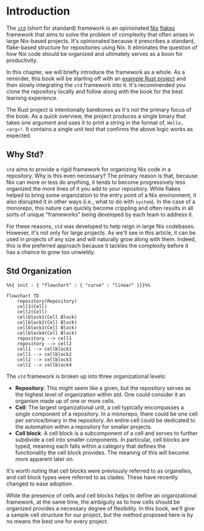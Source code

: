 # Introduction

The [`std`][std] (short for standard) framework is an opinionated [Nix]
[flakes][nix-flake] framework that aims to solve the problem of complexity that
often arises in large Nix-based projects. It's opinionated because it prescribes
a standard, flake-based structure for repositories using Nix. It eliminates the
question of _how_ Nix code should be organized and ultimately serves as a boon
for productivity.

In this chapter, we will briefly introduce the framework as a whole. As a
reminder, this book will be starting off with an [example Rust project][prj-src]
and then slowly integrating the `std` framework into it. It's recommended you
clone the repository locally and follow along with the book for the best
learning experience.

The Rust project is intentionally barebones as it's not the primary focus of the
book. As a quick overview, the project produces a single binary that takes one
argument and uses it to print a string in the format of, `Hello, <arg>!`. It
contains a single unit test that confirms the above logic works as expected.

## Why Std?

`std` aims to provide a rigid framework for organizing Nix code in a repository.
Why is this even necessary? The primary reason is that, because Nix can more or
less do anything, it tends to become progressively less organized the more lines
of it you add to your repository. While flakes helped to bring some organization
to the entry point of a Nix environment, it also disrupted it in other ways
(i.e., what to do with `system`). In the case of a monorepo, this nature can
quickly become crippling and often results in all sorts of unique "frameworks"
being developed by each team to address it.

For these reasons, `std` was developed to help reign in large Nix codebases.
However, it's not only for large projects. As we'll see in this article, it can
be used in projects of any size and will naturally grow along with them. Indeed,
this is the preferred approach because it tackles the complexity before it has a
chance to grow too unwieldy.

## Std Organization

```mermaid
%%{ init : { "flowchart" : { "curve" : "linear" }}}%%

flowchart TD
    repository(Repository)
    cell1(Cell)
    cell2(Cell)
    cellblock1(Cell Block)
    cellblock2(Cell Block)
    cellblock3(Cell Block)
    cellblock4(Cell Block)
    repository --> cell1
    repository --> cell2
    cell1 --> cellblock1
    cell1 --> cellblock2
    cell2 --> cellblock3
    cell2 --> cellblock4
```

The `std` framework is broken up into three organizational levels:

- **Repository**: This might seem like a given, but the repository serves as the
  highest level of organization within std. One could consider it an organism
  made up of one or more cells.
- **Cell**: The largest organizational unit, a cell typically encompasses a
  single component of a repository. In a monorepo, there could be one cell per
  service/binary in the repository. An entire cell could be dedicated to the
  automation within a repository for smaller projects.
- **Cell block**: A cell block is a subcomponent of a cell and serves to further
  subdivide a cell into smaller components. In particular, cell blocks are
  typed, meaning each falls within a category that defines the functionality the
  cell block provides. The meaning of this will become more apparent later on.

It's worth noting that cell blocks were previously referred to as organelles,
and cell block types were referred to as clades. These have recently changed to
ease adoption.

While the presence of cells and cell blocks helps to define an organizational
framework, at the same time, the ambiguity as to how cells should be organized
provides a necessary degree of flexibility. In this book, we'll give a sample
cell structure for our project, but the method proposed here is by no means the
best one for every project.

[nix]: https://nixos.org
[nix-flake]: https://nixos.wiki/wiki/Flakes
[prj-src]: https://github.com/jmgilman/std-book/tree/master/rust
[std]: https://github.com/divnix/std
